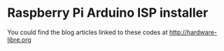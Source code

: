 Raspberry Pi Arduino ISP installer
=============

You could find the blog articles linked to these codes at http://hardware-libre.org
